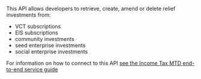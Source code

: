 This API allows developers to retrieve, create, amend or delete relief investments from:
* VCT subscriptions
* EIS subscriptions
* community investments
* seed enterprise investments
* social enterprise investments

For information on how to connect to this API [see the Income Tax MTD end-to-end service guide](https://developer.service.hmrc.gov.uk/guides/income-tax-mtd-end-to-end-service-guide/)
